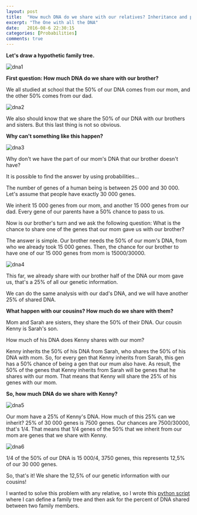 ```yaml
---
layout: post
title:  "How much DNA do we share with our relatives? Inheritance and probabilities"
excerpt: "The One with all the DNA"
date:   2016-08-6 22:30:15
categories: [Probabilities]
comments: true
---
```

**Let's draw a hypothetic family tree.**

![dna1]({{site.url}}/img/dna1.jpg)

**First question: How much DNA do we share with our brother?**

We all studied at school that the 50% of our DNA comes from our mom, and the other 50% comes from our dad.

![dna2]({{site.url}}/img/dna2.jpg)

We also should know that we share the 50% of our DNA with our brothers and sisters. But this last thing is not so obvious.

**Why can't something like this happen?**

![dna3]({{site.url}}/img/dna3.jpg)

Why don't we have the part of our mom's DNA that our brother doesn't have?

It is possible to find the answer by using probabilities...

The number of genes of a human being is between 25 000 and 30 000. Let's assume that people have exactly 30 000 genes.

We inherit 15 000 genes from our mom, and another 15 000 genes from our dad.
Every gene of our parents have a 50% chance to pass to us.

Now is our brother's turn and we ask the following question: What is the chance to share one of the genes that our mom gave us with our brother?

The answer is simple. Our brother needs the 50% of our mom's DNA, from who we already took 15 000 genes.
Then, the chance for our brother to have one of our 15 000 genes from mom is 15000/30000.

![dna4]({{site.url}}/img/dna4.jpg)

This far, we already share with our brother half of the DNA our mom gave us, that's a 25% of all our genetic information.

We can do the same analysis with our dad's DNA, and we will have another 25% of shared DNA.

**What happen with our cousins? How much do we share with them?**

Mom and Sarah are sisters, they share the 50% of their DNA.
Our cousin Kenny is Sarah's son.

How much of his DNA does Kenny shares with our mom?

Kenny inherits the 50% of his DNA from Sarah, who shares the 50% of his DNA with mom. So, for every gen that Kenny inherits from Sarah, this gen has a 50% chance of being a gen that our mum also have. As result, the 50% of the genes that Kenny inherits from Sarah will be genes that he shares with our mom. That means that Kenny will share the 25% of his genes with our mom.

**So, how much DNA do we share with Kenny?**

![dna5]({{site.url}}/img/dna5.jpg)

Our mom have a 25% of Kenny's DNA. How much of this 25% can we inherit?
25% of 30 000 genes is 7500 genes.
Our chances are 7500/30000, that's 1/4. That means that 1/4 genes of the 50% that we inherit from our mom are genes that we share with Kenny.

![dna6]({{site.url}}/img/dna6.jpg)

1/4 of the 50% of our DNA is 15 000/4, 3750 genes, this represents 12,5% of our 30 000 genes.

So, that's it! We share the 12,5% of our genetic information with our cousins!

I wanted to solve this problem with any relative, so I wrote this [python script](https://github.com/abeagomez/genetic_calculator) where I can define a family tree and then ask for the percent of DNA shared between two family members.

